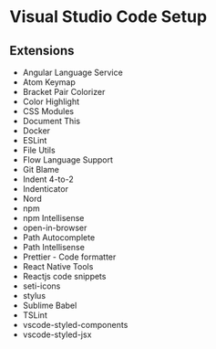 # Visual Studio Code Setup

## Extensions
- Angular Language Service
- Atom Keymap
- Bracket Pair Colorizer
- Color Highlight
- CSS Modules
- Document This
- Docker
- ESLint
- File Utils
- Flow Language Support
- Git Blame
- Indent 4-to-2
- Indenticator
- Nord
- npm
- npm Intellisense
- open-in-browser
- Path Autocomplete
- Path Intellisense
- Prettier - Code formatter
- React Native Tools
- Reactjs code snippets
- seti-icons
- stylus
- Sublime Babel
- TSLint
- vscode-styled-components
- vscode-styled-jsx

